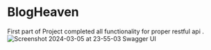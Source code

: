 # BlogHeaven
First part of Project completed all functionality for proper restful api .
![Screenshot 2024-03-05 at 23-55-03 Swagger UI](https://github.com/Yash-Yadav-0/BlogHeaven/assets/66840142/8ef9eeff-8029-4e57-a79b-b55a591e35da)

